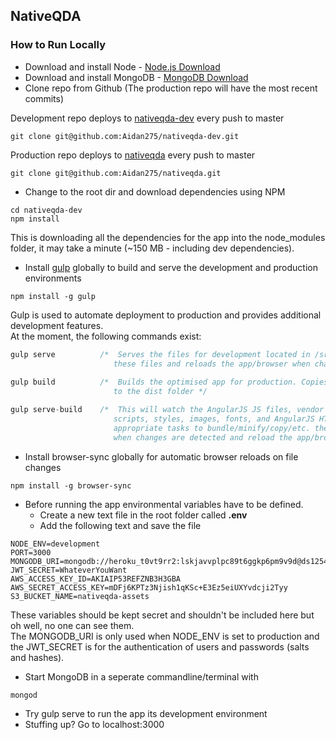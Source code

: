 ## NativeQDA 

### How to Run Locally

* Download and install Node - [Node.js Download](https://nodejs.org/en/) 
* Download and install MongoDB - [MongoDB Download](https://www.mongodb.com/download-center?jmp=nav#community) 
* Clone repo from Github  (The production repo will have the most recent commits)

Development repo deploys to [nativeqda-dev](https://nativeqda-dev.herokuapp.com/) every push to master
```
git clone git@github.com:Aidan275/nativeqda-dev.git
```
Production repo deploys to [nativeqda](https://nativeqda.herokuapp.com/) every push to master
```
git clone git@github.com:Aidan275/nativeqda.git
```
* Change to the root dir and download dependencies using NPM
```
cd nativeqda-dev
npm install
```
This is downloading all the dependencies for the app into the node_modules folder, it may take a minute (~150 MB - including dev dependencies). 
* Install [gulp](http://gulpjs.com/) globally to build and serve the development and production environments
 ```
npm install -g gulp
```
Gulp is used to automate deployment to production and provides additional development features. <br>
At the moment, the following commands exist:
 ```javascript
gulp serve			/*	Serves the files for development located in /src and watches
						these files and reloads the app/browser when changes are made */
            
gulp build			/* 	Builds the optimised app for production. Copies optimised code
						to the dist folder */

gulp serve-build	/* 	This will watch the AngularJS JS files, vendor JS, vendor CSS, 
						scripts, styles, images, fonts, and AngularJS HTML and run the 
						appropriate tasks to bundle/minify/copy/etc. the modified files
						when changes are detected and reload the app/browser.	*/
```
* Install browser-sync globally for automatic browser reloads on file changes
```
npm install -g browser-sync
```
* Before running the app environmental variables have to be defined. 
	* Create a new text file in the root folder called **.env**
	* Add the following text and save the file
```
NODE_ENV=development
PORT=3000
MONGODB_URI=mongodb://heroku_t0vt9rr2:lskjavvplpc89t6ggkp6pm9v9d@ds125481.mlab.com:25481/heroku_t0vt9rr2
JWT_SECRET=WhateverYouWant
AWS_ACCESS_KEY_ID=AKIAIP53REFZNB3H3GBA
AWS_SECRET_ACCESS_KEY=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
S3_BUCKET_NAME=nativeqda-assets
```
These variables should be kept secret and shouldn't be included here but oh well, no one can see them. <br>
The MONGODB_URI is only used when NODE_ENV is set to production and the JWT_SECRET is for the authentication of users and passwords (salts and hashes).
* Start MongoDB in  a seperate commandline/terminal with 
```
mongod
```
* Try gulp serve to run the app its development environment
* Stuffing up? Go to localhost:3000